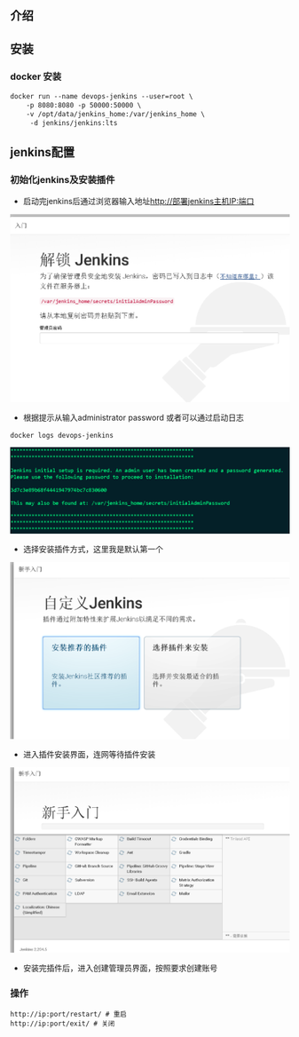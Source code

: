 ## 介绍

## 安装

### docker 安装

```
docker run --name devops-jenkins --user=root \
    -p 8080:8080 -p 50000:50000 \
    -v /opt/data/jenkins_home:/var/jenkins_home \
     -d jenkins/jenkins:lts
```

## jenkins配置

### 初始化jenkins及安装插件

* 启动完jenkins后通过浏览器输入地址[http://部署jenkins主机IP:端口](http://部署jenkins主机IP:端口)

![](/assets/dazj-1.png)

* 根据提示从输入administrator password 或者可以通过启动日志

```
docker logs devops-jenkins
```

![](/assets/dazj-2.png)

* 选择安装插件方式，这里我是默认第一个

![](/assets/dazj-3.png)

* 进入插件安装界面，连网等待插件安装

![](/assets/dazj-4.png)

* 安装完插件后，进入创建管理员界面，按照要求创建账号

### 操作

```
http://ip:port/restart/ # 重启
http://ip:port/exit/ # 关闭
```




